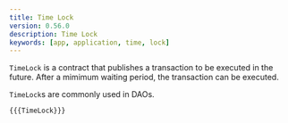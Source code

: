 ```yaml
---
title: Time Lock
version: 0.56.0
description: Time Lock
keywords: [app, application, time, lock]
---
```


`TimeLock` is a contract that publishes a transaction to be executed in the future.
After a mimimum waiting period, the transaction can be executed.

`TimeLock`s are commonly used in DAOs.

```solidity
{{{TimeLock}}}
```
